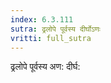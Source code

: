 ```yaml
---
index: 6.3.111
sutra: ढ्रलोपे पूर्वस्य दीर्घोऽणः
vritti: full_sutra
---
```


ढ्रलोपे पूर्वस्य अण: दीर्घ: 